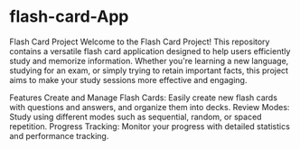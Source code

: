 # flash-card-App


Flash Card Project
Welcome to the Flash Card Project! This repository contains a versatile flash card application designed to help users efficiently study and memorize information. Whether you're learning a new language, studying for an exam, or simply trying to retain important facts, this project aims to make your study sessions more effective and engaging.

Features
Create and Manage Flash Cards: Easily create new flash cards with questions and answers, and organize them into decks.
Review Modes: Study using different modes such as sequential, random, or spaced repetition.
Progress Tracking: Monitor your progress with detailed statistics and performance tracking.
